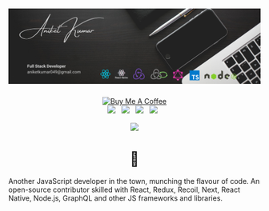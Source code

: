 <!-- <p align="center">
  <img src="/icon/Logo.png">
</p> -->
# [![Aniket Kumar header](https://raw.githubusercontent.com/ani4aniket/ani4aniket/master/icon/Cover.png)](https://ianiket.live)
<p align='center'>
 <a href="https://www.buymeacoffee.com/ani4aniket" target="_blank"><img src="https://cdn.buymeacoffee.com/buttons/default-orange.png" alt="Buy Me A Coffee" height="41" width="174"></a>
 <br/>
<a href="https://www.linkedin.com/in/ani4aniket/"><img height="30" src="https://raw.githubusercontent.com/ani4aniket/ani4aniket/master/icon/linkedin.png"></a>&nbsp;&nbsp;
<a href="https://twitter/ani4aniket"><img height="30" src="https://raw.githubusercontent.com/ani4aniket/ani4aniket/master/icon/twitter.png"></a>&nbsp;&nbsp;
<a href="https://facebook/ani4aniket"><img height="30" src="https://raw.githubusercontent.com/ani4aniket/ani4aniket/master/icon/facebook.png"></a>&nbsp;&nbsp;
<a href="https://instagram/ani4aniket"><img height="30" src="https://raw.githubusercontent.com/ani4aniket/ani4aniket/master/icon/instagram.jpg"></a>&nbsp;&nbsp;
</p>
<p align='center'>
<img align='center' src="https://visitor-badge.glitch.me/badge?page_id=ani4aniket.visitor-badge">
<p/>
<h1 align='center'>
 👋
</h1>

Another JavaScript developer in the town, munching the flavour of code. An open-source contributor skilled with React, Redux, Recoil, Next, React Native, Node.js, GraphQL and other JS frameworks and libraries.



